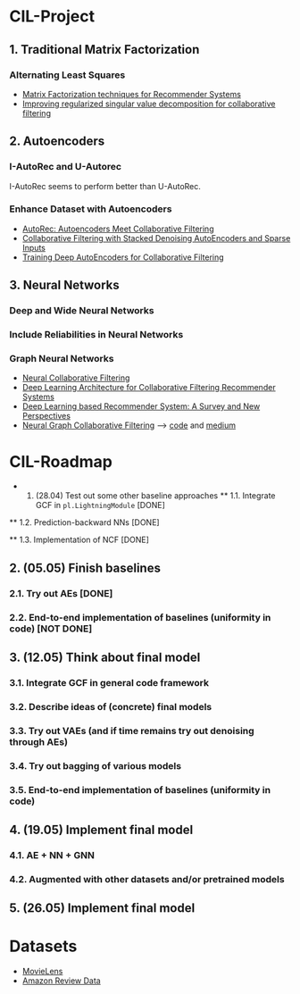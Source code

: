 # CIL-Project

## 1. Traditional Matrix Factorization

### Alternating Least Squares

* [Matrix Factorization techniques for Recommender Systems](https://datajobs.com/data-science-repo/Recommender-Systems-[Netflix].pdf)
* [Improving regularized singular value decomposition for collaborative filtering](https://www.cs.uic.edu/~liub/KDD-cup-2007/proceedings/Regular-Paterek.pdf)

## 2. Autoencoders

### I-AutoRec and U-Autorec

I-AutoRec seems to perform better than U-AutoRec.

### Enhance Dataset with Autoencoders

* [AutoRec: Autoencoders Meet Collaborative Filtering](http://users.cecs.anu.edu.au/~u5098633/papers/www15.pdf)
* [Collaborative Filtering with Stacked Denoising AutoEncoders and Sparse Inputs](https://hal.inria.fr/hal-01256422v1/document)
* [Training Deep AutoEncoders for Collaborative Filtering](https://arxiv.org/pdf/1708.01715.pdf)

## 3. Neural Networks

### Deep and Wide Neural Networks

### Include Reliabilities in Neural Networks

### Graph Neural Networks

* [Neural Collaborative Filtering](https://arxiv.org/pdf/1708.05031.pdf)
* [Deep Learning Architecture for Collaborative Filtering Recommender Systems](https://www.researchgate.net/publication/340416554_Deep_Learning_Architecture_for_Collaborative_Filtering_Recommender_Systems)
* [Deep Learning based Recommender System: A Survey and New Perspectives](https://arxiv.org/pdf/1707.07435.pdf)
* [Neural Graph Collaborative Filtering](https://arxiv.org/pdf/1905.08108.pdf) --> [code](https://github.com/metahexane/ngcf_pytorch_g61/blob/master/ngcf.py) and [medium](https://medium.com/@yusufnoor_88274/implementing-neural-graph-collaborative-filtering-in-pytorch-4d021dff25f3)

# CIL-Roadmap

* 1. (28.04) Test out some other baseline approaches
** 1.1. Integrate GCF in ```pl.LightningModule``` [DONE]

** 1.2. Prediction-backward NNs [DONE]

** 1.3. Implementation of NCF [DONE]

## 2. (05.05) Finish baselines
### 2.1. Try out AEs [DONE]
### 2.2. End-to-end implementation of baselines (uniformity in code) [NOT DONE]

## 3. (12.05) Think about final model
### 3.1. Integrate GCF in general code framework
### 3.2. Describe ideas of (concrete) final models
### 3.3. Try out VAEs (and if time remains try out denoising through AEs)
### 3.4. Try out bagging of various models
### 3.5. End-to-end implementation of baselines (uniformity in code)

## 4. (19.05) Implement final model 
### 4.1. AE + NN + GNN
### 4.2. Augmented with other datasets and/or pretrained models

## 5. (26.05) Implement final model


# Datasets
* [MovieLens](https://grouplens.org/datasets/movielens/)
* [Amazon Review Data](https://nijianmo.github.io/amazon/index.html)

